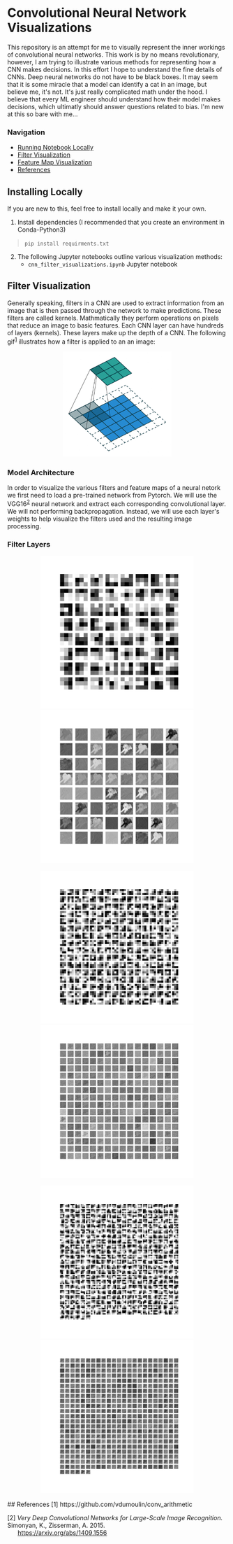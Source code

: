 # Convolutional Neural Network Visualizations 

This repository is an attempt for me to visually represent the inner workings of convolutional neural networks. This work is by no means revolutionary, however, I am trying to illustrate various methods for representing how a CNN makes decisions. In this effort I hope to understand the fine details of CNNs. Deep neural networks do not have to be black boxes. It may seem that it is some miracle that a model can identify a cat in an image, but believe me, it's not. It's just really complicated math under the hood. I believe that every ML engineer should understand how their model makes decisions, which ultimatly should answer questions related to bias. I'm new at this so bare with me...

### Navigation
* [Running Notebook Locally](#installing_locally)
* [Filter Visualization](#filter_vis)
* [Feature Map Visualization](#feature_map_visualization)
* [References](#referances)

<a id='installing_locally'></a>
## Installing Locally
If you are new to this, feel free to install locally and make it your own.
1. Install dependencies (I recommended that you create an environment in Conda-Python3)  
>`pip install requirments.txt`
2. The following Jupyter notebooks outline various visualization methods:
    * `cnn_filter_visualizations.ipynb` Jupyter notebook 

<a id='filter_vis'></a>
## Filter Visualization

Generally speaking, filters in a CNN are used to extract information from an image that is then passed through the network to make predictions. These filters are called kernels. Mathmatically they perform operations on pixels that reduce an image to basic features. Each CNN layer can have hundreds of layers (kernels). These layers make up the depth of a CNN. The following gif<sup>[1](#1)</sup> illustrates how a filter is applied to an an image:

<p align="center">
<img width="250" src = "images/padding_strides.gif">
</p>

### Model Architecture

In order to visualize the various filters and feature maps of a neural netork we first need to load a pre-trained network from Pytorch. We will use the VGG16<sup>[2](#1)</sup> neural network and extract each corresponding convolutional layer. We will not performing backpropagation. Instead, we will use each layer's weights to help visualize the filters used and the resulting image processing.

### Filter Layers
<p align="center">
<img width="350" src = "images/conv_layer_1_filter.jpg">
<img width="350" src = "images/conv_layer_1_output.jpg">
</p>
<p align="center">
<img width="350" src = "images/conv_layer_5_filter.jpg">
<img width="350" src = "images/conv_layer_5_output.jpg">
</p>
<p align="center">
<img width="350" src = "images/conv_layer_10_filter.jpg">
<img width="350" src = "images/conv_layer_10_output.jpg">
</p>
<a id='references'></a>
## References
[1]<a id='1'></a> https://github.com/vdumoulin/conv_arithmetic  

[2]<a id='2'></a> *Very Deep Convolutional Networks for Large-Scale Image Recognition.* Simonyan, K.,
Zisserman, A. 2015.  
&nbsp;&nbsp;&nbsp;&nbsp;&nbsp;&nbsp;https://arxiv.org/abs/1409.1556
